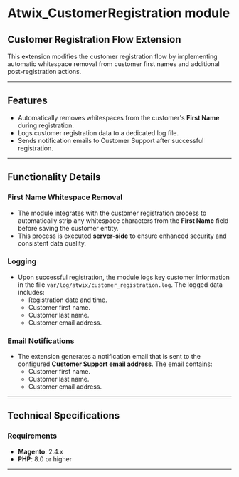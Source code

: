 # Atwix_CustomerRegistration module

## Customer Registration Flow Extension
This extension modifies the customer registration flow by implementing automatic whitespace removal from customer first names and additional post-registration actions.

---

## Features
- Automatically removes whitespaces from the customer's **First Name** during registration.
- Logs customer registration data to a dedicated log file.
- Sends notification emails to Customer Support after successful registration.

---

## Functionality Details

### First Name Whitespace Removal
- The module integrates with the customer registration process to automatically strip any whitespace characters from the **First Name** field before saving the customer entity.
- This process is executed **server-side** to ensure enhanced security and consistent data quality.

### Logging
- Upon successful registration, the module logs key customer information in the file `var/log/atwix/customer_registration.log`. The logged data includes:
   - Registration date and time.
   - Customer first name.
   - Customer last name.
   - Customer email address.

### Email Notifications
- The extension generates a notification email that is sent to the configured **Customer Support email address**. The email contains:
   - Customer first name.
   - Customer last name.
   - Customer email address.
 
---

## Technical Specifications

### Requirements
- **Magento**: 2.4.x
- **PHP**: 8.0 or higher

---
